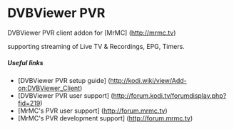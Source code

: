# DVBViewer PVR
DVBViewer PVR client addon for [MrMC] (http://mrmc.tv)

supporting streaming of Live TV & Recordings, EPG, Timers.

##### Useful links

* [DVBViewer PVR setup guide] (http://kodi.wiki/view/Add-on:DVBViewer_Client)
* [DVBViewer PVR user support] (http://forum.kodi.tv/forumdisplay.php?fid=219)
* [MrMC's PVR user support] (http://forum.mrmc.tv)
* [MrMC's PVR development support] (http://forum.mrmc.tv)
